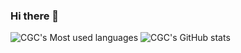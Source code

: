 ### Hi there 👋

<!--
**CGC12123/CGC12123** is a ✨ _special_ ✨ repository because its `README.md` (this file) appears on your GitHub profile.

Here are some ideas to get you started:

- 🔭 I’m currently working on ...
- 🌱 I’m currently learning ...
- 👯 I’m looking to collaborate on ...
- 🤔 I’m looking for help with ...
- 💬 Ask me about ...
- 📫 How to reach me: ...
- 😄 Pronouns: ...
- ⚡ Fun fact: ...
-->
<!-- ![CGC's Most used languages](https://github-readme-stats.vercel.app/api/top-langs?username=CGC12123&show_icons=true&count_private=true&theme=gotham) -->
![CGC's Most used languages](https://github-readme-stats.vercel.app/api/top-langs/?username=CGC12123&layout=compact&hide_border=true&langs_count=10)
![CGC's GitHub stats](https://github-readme-stats.vercel.app/api?username=CGC12123&show_icons=true&theme=transparent)
